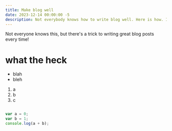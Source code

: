```yaml
---
title: Make blog well
date: 2023-12-14 00:00:00 -5
description: Not everybody knows how to write blog well. Here is how. I tell you this works evvery time - you will be so pleased when you seee how good this work for you - ok, here we go!
---
```


Not everyone knows this, but there's a trick to writing great blog posts every time!

# what the heck

- blah
- bleh

1. a
1. b
1. c

```Javascript

var a = 0;
var b = 1;
console.log(a + b);

```